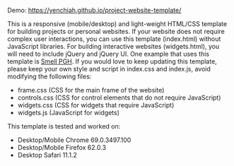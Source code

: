 Demo: https://yenchiah.github.io/project-website-template/

This is a responsive (mobile/desktop) and light-weight HTML/CSS template for building projects or personal websites. If your website does not require complex user interactions, you can use this template (index.html) without JavaScript libraries. For building interactive websites (widgets.html), you will need to include jQuery and jQuery UI. One example that uses this template is [Smell PGH](http://smellpgh.org). If you would love to keep updating this template, please keep your own style and script in index.css and index.js, avoid modifying the following files:
- frame.css (CSS for the main frame of the website)
- controls.css (CSS for control elements that do not require JavaScript)
- widgets.css (CSS for widgets that require JavaScript)
- widgets.js (JavaScript for widgets)

This template is tested and worked on:
- Desktop/Mobile Chrome 69.0.3497.100
- Desktop/Mobile Firefox 62.0.3
- Desktop Safari 11.1.2
